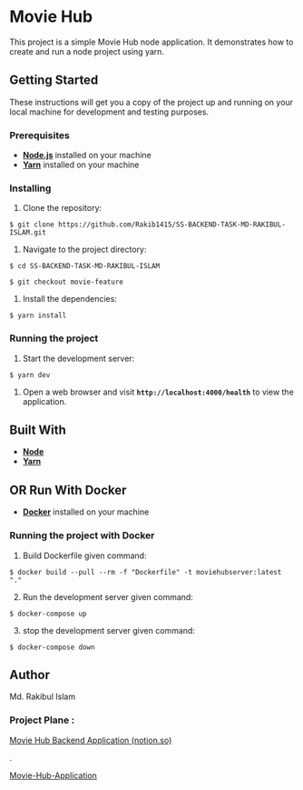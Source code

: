 # Movie Hub

This project is a simple Movie Hub node application. It demonstrates how to create and run a node project using yarn.

## **Getting Started**

These instructions will get you a copy of the project up and running on your local machine for development and testing purposes.

### **Prerequisites**

- **[Node.js](https://nodejs.org/en/download/)** installed on your machine
- **[Yarn](https://yarnpkg.com/getting-started/install)** installed on your machine

### **Installing**

1. Clone the repository:

```
$ git clone https://github.com/Rakib1415/SS-BACKEND-TASK-MD-RAKIBUL-ISLAM.git

```

1. Navigate to the project directory:

```
$ cd SS-BACKEND-TASK-MD-RAKIBUL-ISLAM

$ git checkout movie-feature

```

1. Install the dependencies:

```
$ yarn install

```

### **Running the project**

1. Start the development server:

```
$ yarn dev

```

1. Open a web browser and visit **`http://localhost:4000/health`** to view the application.

## **Built With**

- **[Node](https://nodejs.org/)**
- **[Yarn](https://yarnpkg.com/)**

## **OR Run With Docker**
- **[Docker](https://docs.docker.com/desktop/install/windows-install/)** installed on your machine

### **Running the project with Docker**

1. Build Dockerfile given command:

```
$ docker build --pull --rm -f "Dockerfile" -t moviehubserver:latest "." 

```
2. Run the development server given command:

```
$ docker-compose up 

```
3. stop the development server given command:

```
$ docker-compose down

```

## **Author**

Md. Rakibul Islam

### Project Plane :

[Movie Hub Backend Application (notion.so)](https://www.notion.so/movies-and-TV-shows-application-e1a0adad3a81467d86e6a4a4ba883aa3)

.

[Movie-Hub-Application](https://drive.google.com/file/d/1Zja1SiftiGTafn824jr5e8LNFz-byxu2/view)
